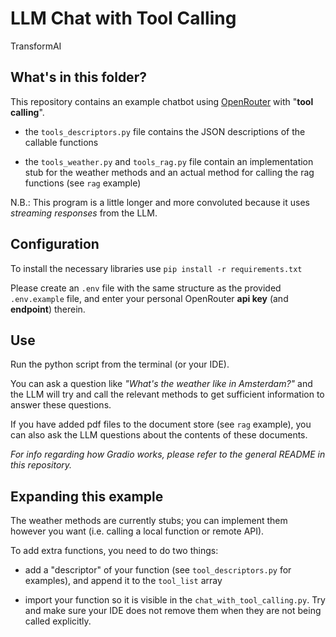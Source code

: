 # LLM Chat with Tool Calling

TransformAI

## What's in this folder?

This repository contains an example chatbot using [OpenRouter](https://openrouter.ai/) with "**tool calling**".

- the `tools_descriptors.py` file contains the JSON descriptions of the callable functions

- the `tools_weather.py` and `tools_rag.py` file contain an implementation stub for the weather methods
  and an actual method for calling the rag functions (see `rag` example)

N.B.: This program is a little longer and more convoluted because it uses _streaming responses_ from the LLM.

## Configuration

To install the necessary libraries use `pip install -r requirements.txt`

Please create an `.env` file with the same structure as the provided `.env.example` file,
and enter your personal OpenRouter **api key** (and **endpoint**) therein.

## Use

Run the python script from the terminal (or your IDE).

You can ask a question like _"What's the weather like in Amsterdam?"_ and the LLM will
try and call the relevant methods to get sufficient information to answer these questions.

If you have added pdf files to the document store (see `rag` example),
you can also ask the LLM questions about the contents of these documents.

_For info regarding how Gradio works, please refer to the general README in this repository._

## Expanding this example

The weather methods are currently stubs;
you can implement them however you want (i.e. calling a local function or remote API).

To add extra functions, you need to do two things:

- add a "descriptor" of your function (see `tool_descriptors.py` for examples),
  and append it to the `tool_list` array

- import your function so it is visible in the `chat_with_tool_calling.py`.
  Try and make sure your IDE does not remove them when they are not being called explicitly.
